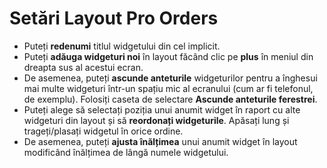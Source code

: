 # **Setări Layout Pro Orders**

- Puteți **redenumi** titlul widgetului din cel implicit.
- Puteți **adăuga widgeturi noi** în layout făcând clic pe **plus** în meniul din dreapta sus al acestui ecran.
- De asemenea, puteți **ascunde anteturile** widgeturilor pentru a înghesui mai multe widgeturi într-un spațiu mic al ecranului (cum ar fi telefonul, de exemplu). Folosiți caseta de selectare **Ascunde anteturile ferestrei**.
- Puteți alege să selectați poziția unui anumit widget în raport cu alte widgeturi din layout și să **reordonați widgeturile**. Apăsați lung și trageți/plasați widgetul în orice ordine.
- De asemenea, puteți **ajusta înălțimea** unui anumit widget în layout modificând înălțimea de lângă numele widgetului.

